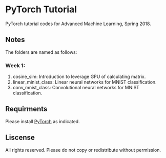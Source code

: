 # PyTorch Tutorial
PyTorch tutorial codes for Advanced Machine Learning, Spring 2018.

## Notes
The folders are named as follows:

### Week 1:
1. cosine_sim: Introduction to leverage GPU of calculating matrix. 
2. linear_minist_class: Linear neural networks for MNIST classification.
3. conv_mnist_class: Convolutional neural networks for MNIST classification.

## Requirments
Please install [PyTorch](http://pytorch.org/) as indicated.

## Liscense
All rights reserved. Please do not copy or redistribute without permission.
